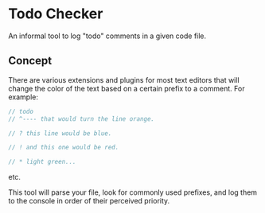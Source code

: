 # Todo Checker

An informal tool to log "todo" comments in a given code file.

## Concept

There are various extensions and plugins for most text editors that will change the color of the text based on a certain prefix to a comment. For example:

```c
// todo
// ^---- that would turn the line orange.
```
```c
// ? this line would be blue.
```
```c
// ! and this one would be red. 
```
```c
// * light green...
```
etc.

This tool will parse your file, look for commonly used prefixes, and log them to the console in order of their perceived priority. 
